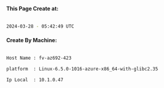 
   
#### This Page Create at:

```bash

2024-03-28 - 05:42:49 UTC

```

#### Create By Machine:

```bash

Host Name : fv-az692-423

platform  : Linux-6.5.0-1016-azure-x86_64-with-glibc2.35

Ip Local  : 10.1.0.47

```

